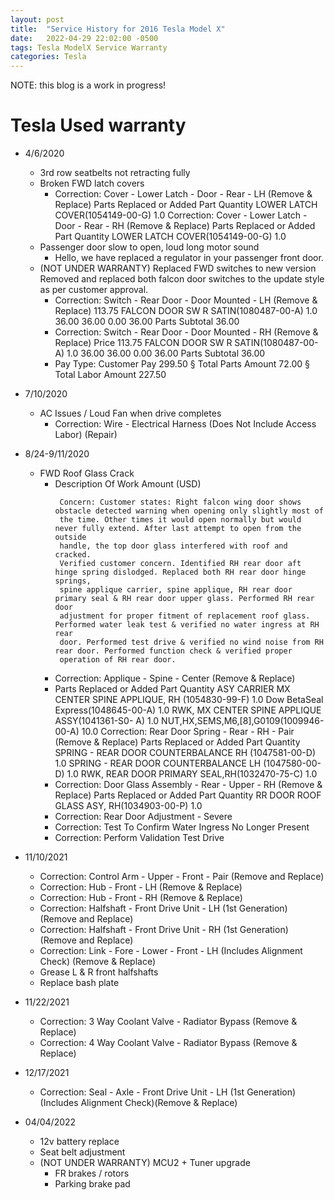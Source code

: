 ```yaml
---
layout: post
title:  "Service History for 2016 Tesla Model X"
date:   2022-04-29 22:02:00 -0500
tags: Tesla ModelX Service Warranty
categories: Tesla
---
```


NOTE: this blog is a work in progress!

# Tesla Used warranty

* 4/6/2020
   * 3rd row seatbelts not retracting fully
	* Broken FWD latch covers
		 * Correction: Cover - Lower Latch - Door - Rear - LH (Remove & Replace)
		Parts Replaced or Added
		Part Quantity
		LOWER LATCH COVER(1054149-00-G) 1.0
		Correction: Cover - Lower Latch - Door - Rear - RH (Remove & Replace)
		Parts Replaced or Added
		Part Quantity
		LOWER LATCH COVER(1054149-00-G) 1.0
	* Passenger door slow to open, loud long motor sound
		 * Hello, we have replaced a regulator in your passenger front door. 
	* (NOT UNDER WARRANTY) Replaced FWD switches to new version
		Removed and replaced both falcon door switches to the update style as per customer approval.
		 * Correction: Switch - Rear Door - Door Mounted - LH (Remove & Replace) 
		113.75
		FALCON DOOR SW R SATIN(1080487-00-A) 1.0 36.00 36.00 0.00 36.00
		Parts Subtotal 36.00
		 * Correction: Switch - Rear Door - Door Mounted - RH (Remove & Replace) Price
		113.75
		FALCON DOOR SW R SATIN(1080487-00-A) 1.0 36.00 36.00 0.00 36.00
		Parts Subtotal 36.00
		 * Pay Type: Customer Pay 299.50
			§ Total Parts Amount 72.00
			§ Total Labor Amount 227.50

* 7/10/2020
	* AC Issues / Loud Fan when drive completes
		 *  Correction: Wire - Electrical Harness (Does Not Include Access Labor) (Repair)
* 8/24-9/11/2020
	* FWD Roof Glass Crack
		 * Description Of Work Amount (USD)
           ```
            Concern: Customer states: Right falcon wing door shows obstacle detected warning when opening only slightly most of 
            the time. Other times it would open normally but would never fully extend. After last attempt to open from the outside 
            handle, the top door glass interfered with roof and cracked.
            Verified customer concern. Identified RH rear door aft hinge spring dislodged. Replaced both RH rear door hinge springs, 
            spine applique carrier, spine applique, RH rear door primary seal & RH rear door upper glass. Performed RH rear door 
            adjustment for proper fitment of replacement roof glass. Performed water leak test & verified no water ingress at RH rear 
            door. Performed test drive & verified no wind noise from RH rear door. Performed function check & verified proper 
            operation of RH rear door. 
	         ```
		 * Correction: Applique - Spine - Center (Remove & Replace)
		 * Parts Replaced or Added
         Part Quantity
         ASY CARRIER MX CENTER SPINE APPLIQUE, RH
         (1054830-99-F)
         1.0
         Dow BetaSeal Express(1048645-00-A) 1.0
         RWK, MX CENTER SPINE APPLIQUE ASSY(1041361-S0-
         A)
         1.0
         NUT,HX,SEMS,M6,[8],G0109(1009946-00-A) 10.0
         Correction: Rear Door Spring - Rear - RH - Pair (Remove & Replace)
         Parts Replaced or Added
         Part Quantity
         SPRING - REAR DOOR COUNTERBALANCE RH
         (1047581-00-D)
         1.0
         SPRING - REAR DOOR COUNTERBALANCE LH
         (1047580-00-D)
         1.0
         RWK, REAR DOOR PRIMARY SEAL,RH(1032470-75-C) 1.0
		 * Correction: Door Glass Assembly - Rear - Upper - RH (Remove & Replace)
         Parts Replaced or Added
         Part Quantity
         RR DOOR ROOF GLASS ASY, RH(1034903-00-P) 1.0
		 * Correction: Rear Door Adjustment - Severe
		 * Correction: Test To Confirm Water Ingress No Longer Present
		 * Correction: Perform Validation Test Drive



* 11/10/2021
	*  Correction: Control Arm - Upper - Front - Pair (Remove and Replace)
	 * Correction: Hub - Front - LH (Remove & Replace)
	 * Correction: Hub - Front - RH (Remove & Replace)
	 * Correction: Halfshaft - Front Drive Unit - LH (1st Generation) (Remove and Replace)
	 * Correction: Halfshaft - Front Drive Unit - RH (1st Generation) (Remove and Replace)
	 * Correction: Link - Fore - Lower - Front - LH (Includes Alignment Check) (Remove & Replace)
	 * Grease L & R front halfshafts
	 * Replace bash plate


* 11/22/2021
	 * Correction: 3 Way Coolant Valve - Radiator Bypass (Remove & Replace)
	 * Correction: 4 Way Coolant Valve - Radiator Bypass (Remove & Replace)
	



* 12/17/2021
	 * Correction: Seal - Axle - Front Drive Unit - LH (1st Generation) (Includes Alignment Check)(Remove & Replace)



* 04/04/2022
	 * 12v battery replace
	 * Seat belt adjustment
    * (NOT UNDER WARRANTY) MCU2 + Tuner upgrade
    	 * FR brakes / rotors
	    * Parking brake pad